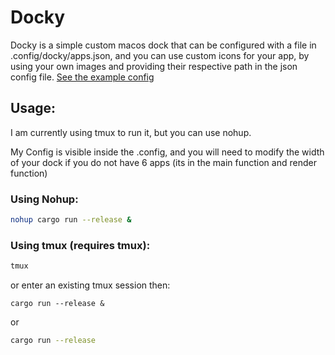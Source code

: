 # Docky

Docky is a simple custom macos dock that can be configured with a file in .config/docky/apps.json, and you can use custom icons for your app, by using your own images and providing their respective path in the json config file. [See the example config](.config/docky/apps.json)
## Usage:
I am currently using tmux to run it, but you can use nohup.

My Config is visible inside the .config, and you will need to modify the width of your dock if you do not have 6 apps (its in the main function and render function)

### Using Nohup:
```zsh
nohup cargo run --release &
```

### Using tmux (requires tmux):
```zsh
tmux
```
or enter an existing tmux session
then:
```
cargo run --release &
```
or
```zsh
cargo run --release
```
